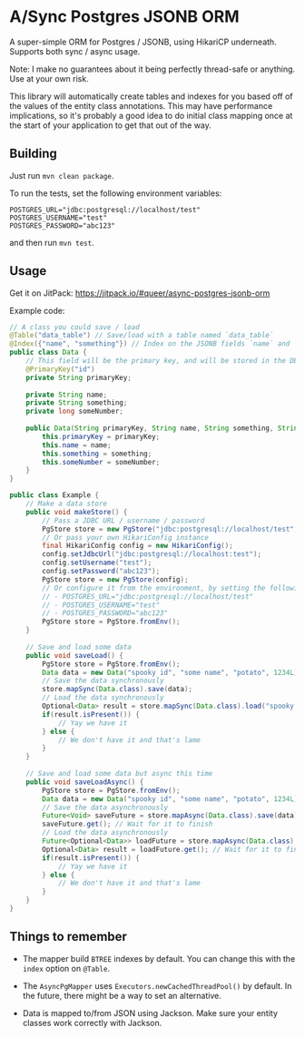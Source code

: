 # A/Sync Postgres JSONB ORM

A super-simple ORM for Postgres / JSONB, using HikariCP underneath. Supports both sync / async usage. 

Note: I make no guarantees about it being perfectly thread-safe or anything. Use at your own risk.

This library will automatically create tables and indexes for you based off of the values of the entity class annotations. 
This may have performance implications, so it's probably a good idea to do initial class mapping once at the start of your 
application to get that out of the way. 

## Building

Just run `mvn clean package`.

To run the tests, set the following environment variables:
```
POSTGRES_URL="jdbc:postgresql://localhost/test"
POSTGRES_USERNAME="test"
POSTGRES_PASSWORD="abc123"
```
and then run `mvn test`.

## Usage

Get it on JitPack: https://jitpack.io/#queer/async-postgres-jsonb-orm

Example code:
```Java
// A class you could save / load
@Table("data_table") // Save/load with a table named `data_table`
@Index({"name", "something"}) // Index on the JSONB fields `name` and `something`
public class Data {
    // This field will be the primary key, and will be stored in the DB as a column named "id"  
    @PrimaryKey("id")
    private String primaryKey;
    
    private String name;
    private String something;
    private long someNumber;
    
    public Data(String primaryKey, String name, String something, String someNumber) {
        this.primaryKey = primaryKey;
        this.name = name;
        this.something = something;
        this.someNumber = someNumber;
    }
}

public class Example {
    // Make a data store
    public void makeStore() {
        // Pass a JDBC URL / username / password
        PgStore store = new PgStore("jdbc:postgresql://localhost/test", "test", "abc123");
        // Or pass your own HikariConfig instance
        final HikariConfig config = new HikariConfig();
        config.setJdbcUrl("jdbc:postgresql://localhost:test");
        config.setUsername("test");
        config.setPassword("abc123");
        PgStore store = new PgStore(config);
        // Or configure it from the environment, by setting the following env vars:
        // - POSTGRES_URL="jdbc:postgresql://localhost/test"
        // - POSTGRES_USERNAME="test"
        // - POSTGRES_PASSWORD="abc123"
        PgStore store = PgStore.fromEnv();
    }
    
    // Save and load some data
    public void saveLoad() {
        PgStore store = PgStore.fromEnv();
        Data data = new Data("spooky id", "some name", "potato", 1234L);
        // Save the data synchronously
        store.mapSync(Data.class).save(data);
        // Load the data synchronously
        Optional<Data> result = store.mapSync(Data.class).load("spooky id");
        if(result.isPresent()) {
            // Yay we have it
        } else {
            // We don't have it and that's lame
        }
    }
    
    // Save and load some data but async this time
    public void saveLoadAsync() {
        PgStore store = PgStore.fromEnv();
        Data data = new Data("spooky id", "some name", "potato", 1234L);
        // Save the data asynchronously
        Future<Void> saveFuture = store.mapAsync(Data.class).save(data);
        saveFuture.get(); // Wait for it to finish
        // Load the data asynchronously
        Future<Optional<Data>> loadFuture = store.mapAsync(Data.class).load("spooky id");
        Optional<Data> result = loadFuture.get(); // Wait for it to finish
        if(result.isPresent()) {
            // Yay we have it
        } else {
            // We don't have it and that's lame
        }
    }
}
```

## Things to remember

- The mapper build `BTREE` indexes by default. You can change this with the `index` option on `@Table`.

- The `AsyncPgMapper` uses `Executors.newCachedThreadPool()` by default. In the future, there might be a way to set an 
  alternative.

- Data is mapped to/from JSON using Jackson. Make sure your entity classes work correctly with Jackson.